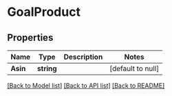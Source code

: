 # GoalProduct

## Properties
Name | Type | Description | Notes
------------ | ------------- | ------------- | -------------
**Asin** | **string** |  | [default to null]

[[Back to Model list]](../README.md#documentation-for-models) [[Back to API list]](../README.md#documentation-for-api-endpoints) [[Back to README]](../README.md)

